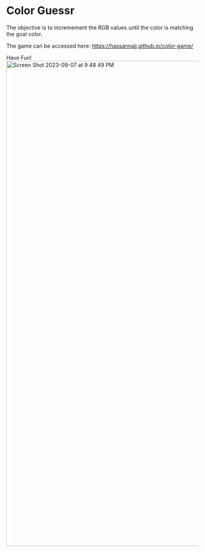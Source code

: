 # Color Guessr

The objective is to incremement the RGB values until the color is matching the goal color.

The game can be accessed here: https://hassannajj.github.io/color-game/

Have Fun!
<img width="1271" alt="Screen Shot 2023-09-07 at 9 48 49 PM" src="https://github.com/hassannajj/color-game/assets/91560523/a4a9a02d-ce0b-446f-972f-5392e4c1ff4b">
